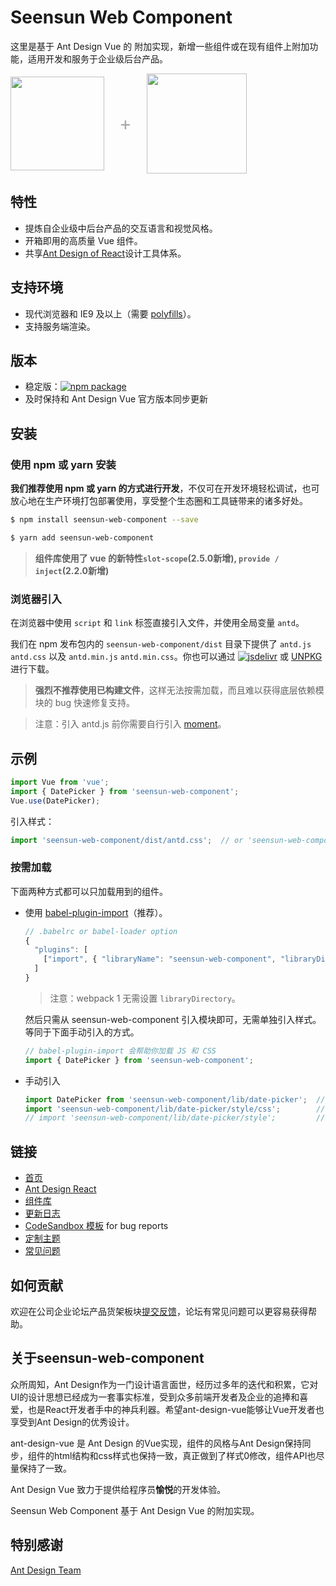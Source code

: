 
# Seensun Web Component

这里是基于 Ant Design Vue 的 附加实现，新增一些组件或在现有组件上附加功能，适用开发和服务于企业级后台产品。

<div class="pic-plus">
  <img width="150" src="https://gw.alipayobjects.com/zos/rmsportal/KDpgvguMpGfqaHPjicRK.svg">
  <span>+</span>
  <img width="160" src="https://cn.vuejs.org/images/logo.png">
</div>

<style>
.pic-plus > * {
  display: inline-block !important;
  vertical-align: middle;
}
.pic-plus span {
  font-size: 30px;
  color: #aaa;
  margin: 0 20px;
}
</style>


## 特性

- 提炼自企业级中后台产品的交互语言和视觉风格。
- 开箱即用的高质量 Vue 组件。
- 共享[Ant Design of React](http://ant-design.gitee.io/docs/spec/introduce-cn)设计工具体系。

## 支持环境

* 现代浏览器和 IE9 及以上（需要 [polyfills](https://vue.ant.design/docs/vue/getting-started-cn/#兼容性)）。
* 支持服务端渲染。

## 版本

- 稳定版：[![npm package](https://img.shields.io/npm/v/seensun-web-component.svg?style=flat-square)](https://www.npmjs.org/package/seensun-web-component)
- 及时保持和 Ant Design Vue 官方版本同步更新


## 安装

### 使用 npm 或 yarn 安装

**我们推荐使用 npm 或 yarn 的方式进行开发**，不仅可在开发环境轻松调试，也可放心地在生产环境打包部署使用，享受整个生态圈和工具链带来的诸多好处。

```bash
$ npm install seensun-web-component --save
```

```bash
$ yarn add seensun-web-component
```

> **组件库使用了 vue 的新特性`slot-scope`(2.5.0新增), `provide / inject`(2.2.0新增)**

### 浏览器引入

在浏览器中使用 `script` 和 `link` 标签直接引入文件，并使用全局变量 `antd`。

我们在 npm 发布包内的 `seensun-web-component/dist` 目录下提供了 `antd.js` `antd.css` 以及 `antd.min.js` `antd.min.css`。你也可以通过 [![jsdelivr](https://data.jsdelivr.com/v1/package/npm/seensun-web-component/badge)](https://www.jsdelivr.com/package/npm/seensun-web-component)
 或 [UNPKG](https://unpkg.com/seensun-web-component/dist/) 进行下载。

> **强烈不推荐使用已构建文件**，这样无法按需加载，而且难以获得底层依赖模块的 bug 快速修复支持。

> 注意：引入 antd.js 前你需要自行引入 [moment](http://momentjs.com/)。

## 示例

```jsx
import Vue from 'vue';
import { DatePicker } from 'seensun-web-component';
Vue.use(DatePicker);
```

引入样式：

```jsx
import 'seensun-web-component/dist/antd.css';  // or 'seensun-web-component/dist/antd.less'
```

### 按需加载

下面两种方式都可以只加载用到的组件。

- 使用 [babel-plugin-import](https://github.com/ant-design/babel-plugin-import)（推荐）。

   ```js
   // .babelrc or babel-loader option
   {
     "plugins": [
       ["import", { "libraryName": "seensun-web-component", "libraryDirectory": "es", "style": "css" }] // `style: true` 会加载 less 文件
     ]
   }
   ```

   > 注意：webpack 1 无需设置 `libraryDirectory`。

   然后只需从 seensun-web-component 引入模块即可，无需单独引入样式。等同于下面手动引入的方式。

   ```jsx
   // babel-plugin-import 会帮助你加载 JS 和 CSS
   import { DatePicker } from 'seensun-web-component';
   ```

- 手动引入

   ```jsx
   import DatePicker from 'seensun-web-component/lib/date-picker';  // 加载 JS
   import 'seensun-web-component/lib/date-picker/style/css';        // 加载 CSS
   // import 'seensun-web-component/lib/date-picker/style';         // 加载 LESS
   ```

## 链接

- [首页](https://vue.ant.design/)
- [Ant Design React](https://ant.design/)
- [组件库](https://vue.ant.design/docs/vue/introduce-cn)
- [更新日志](/docs/vue/changelog-cn)
- [CodeSandbox 模板](https://codesandbox.io/s/2wpk21kzvr) for bug reports
- [定制主题](/docs/vue/customize-theme-cn)
- [常见问题](/docs/vue/faq-cn)

## 如何贡献

欢迎在公司企业论坛产品货架板块[提交反馈](http://bbs.dev.seensun.cn)，论坛有常见问题可以更容易获得帮助。

## 关于seensun-web-component

众所周知，Ant Design作为一门设计语言面世，经历过多年的迭代和积累，它对UI的设计思想已经成为一套事实标准，受到众多前端开发者及企业的追捧和喜爱，也是React开发者手中的神兵利器。希望ant-design-vue能够让Vue开发者也享受到Ant Design的优秀设计。

ant-design-vue 是 Ant Design 的Vue实现，组件的风格与Ant Design保持同步，组件的html结构和css样式也保持一致，真正做到了样式0修改，组件API也尽量保持了一致。

Ant Design Vue 致力于提供给程序员**愉悦**的开发体验。

Seensun Web Component 基于 Ant Design Vue 的附加实现。

## 特别感谢

[Ant Design Team](https://github.com/ant-design/ant-design/blob/master/AUTHORS.txt)

